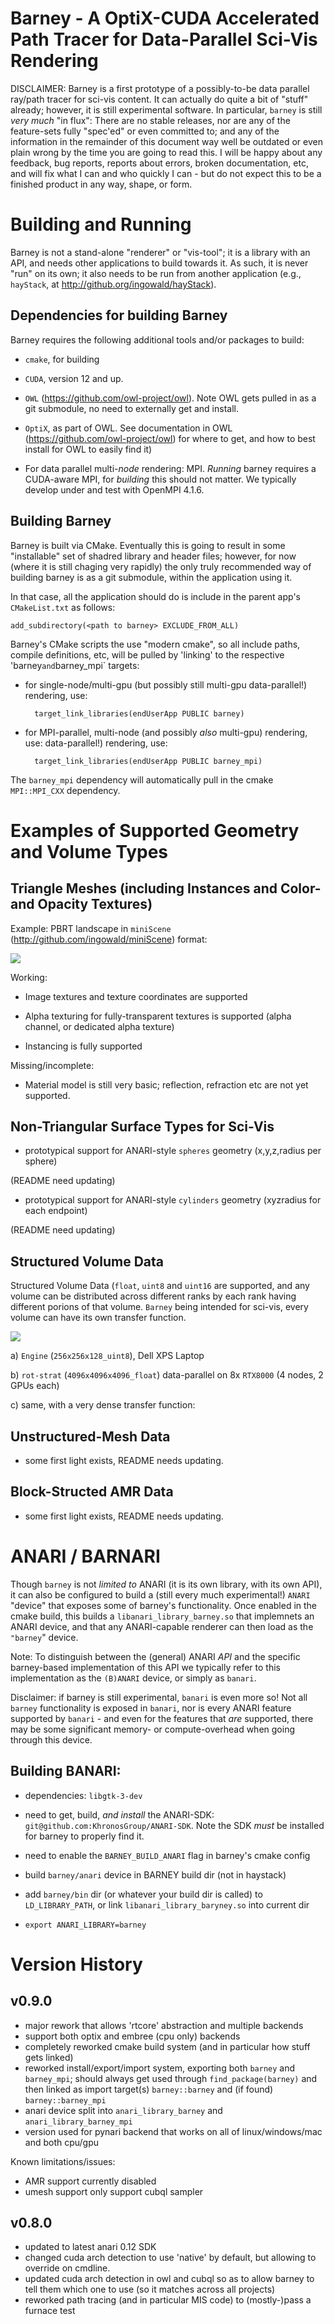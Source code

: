 # Barney - A OptiX-CUDA Accelerated Path Tracer for Data-Parallel Sci-Vis Rendering


DISCLAIMER: Barney is a first prototype of a possibly-to-be data
parallel ray/path tracer for sci-vis content. It can actually do quite
a bit of "stuff" already; however, it is still experimental software.
In particular, `barney` is still *very much* "in flux": There are no
stable releases, nor are any of the feature-sets fully "spec'ed" or
even committed to; and any of the information in the remainder of this
document way well be outdated or even plain wrong by the time you are
going to read this. I will be happy about any feedback, bug reports,
reports about errors, broken documentation, etc, and will fix what I
can and who quickly I can - but do not expect this to be a finished
product in any way, shape, or form.

# Building and Running

Barney is not a stand-alone "renderer" or "vis-tool"; it is a library
with an API, and needs other applications to build towards it. As
such, it is never "run" on its own; it also needs to be run from another
application (e.g., `hayStack`, at http://github.org/ingowald/hayStack).


## Dependencies for building Barney

Barney requires the following additional tools and/or packages to build:

- `cmake`, for building

- `CUDA`, version 12 and up.

- `OWL` (https://github.com/owl-project/owl). Note OWL gets pulled in as a git
   submodule, no need to externally get and install.

- `OptiX`, as part of OWL. See documentation in OWL (https://github.com/owl-project/owl) for 
   where to get, and how to best install for OWL to easily find it)
   
- For data parallel multi-*node* rendering: MPI. *Running* barney
  requires a CUDA-aware MPI, for *building* this should not matter. We 
  typically develop under and test with OpenMPI 4.1.6.

## Building Barney

Barney is built via CMake. Eventually this is going to result in some
"installable" set of shadred library and header files; however, for
now (where it is still chaging very rapidly) the only truly
recommended way of building barney is as a git submodule, within the
application using it.

In that case, all the application should do is include in the parent app's `CMakeList.txt` as follows:

    add_subdirectory(<path to barney> EXCLUDE_FROM_ALL)
	
Barney's CMake scripts the use "modern cmake", so all include paths,
compile definitions, etc, will be pulled by 'linking' to the
respective 'barney` and `barney_mpi` targets:

- for single-node/multi-gpu (but possibly still multi-gpu
  data-parallel!) rendering, use:

        target_link_libraries(endUserApp PUBLIC barney)
	
- for MPI-parallel, multi-node (and possibly *also* multi-gpu) rendering, use: 
  data-parallel!) rendering, use:

        target_link_libraries(endUserApp PUBLIC barney_mpi)

The `barney_mpi` dependency will automatically pull in the cmake `MPI::MPI_CXX` dependency.

# Examples of Supported Geometry and Volume Types 

## Triangle Meshes (including Instances and Color- and Opacity Textures)

Example: PBRT landscape in `miniScene` (http://github.com/ingowald/miniScene) format:

![](jpg/ls-collage.jpg)

Working:

- Image textures and texture coordinates are supported

- Alpha texturing for fully-transparent textures is supported (alpha
  channel, or dedicated alpha texture)

- Instancing is fully supported

Missing/incomplete:

- Material model is still very basic; reflection, refraction etc are not yet supported.

## Non-Triangular Surface Types for Sci-Vis

- prototypical support for ANARI-style `spheres` geometry (x,y,z,radius per sphere)

(README need updating)

- prototypical support for ANARI-style `cylinders` geometry (xyzradius for each endpoint)

(README need updating)


## Structured Volume Data

Structured Volume Data (`float`, `uint8` and `uint16` are supported,
and any volume can be distributed across different ranks by each rank
having different porions of that volume. `Barney` being intended for
sci-vis, every volume can have its own transfer function.

![](jpg/structured-collage.jpg)

a) `Engine` (`256x256x128_uint8`), Dell XPS Laptop

b) `rot-strat` (`4096x4096x4096_float`) data-parallel on 8x `RTX8000` (4 nodes, 2 GPUs each)

c) same, with a very dense transfer function:

## Unstructured-Mesh Data

- some first light exists, README needs updating.


## Block-Structed AMR Data

- some first light exists, README needs updating.




# ANARI / BARNARI

Though `barney` is not *limited to* ANARI (it is its own library, with
its own API), it can also be configured to build a (still every much
experimental!) `ANARI` "device" that exposes some of barney's
functionality. Once enabled in the cmake build, this builds a
`libanari_library_barney.so` that implemnets an ANARI device, and that
any ANARI-capable renderer can then load as the `"barney`" device.

Note: To distinguish between the (general) ANARI *API* and the
specific barney-based implementation of this API we typically refer to
this implementation as the `(B)ANARI` device, or simply as `banari`.

Disclaimer: if barney is still experimental, `banari` is even more so!
Not all `barney` functionality is exposed in `banari`, nor is every ANARI 
feature supported by `banari` - and even for the features that *are* supported, 
there may be some significant memory- or compute-overhead when going through this
device.

## Building BANARI:

- dependencies: `libgtk-3-dev`

- need to get, build, *and install* the ANARI-SDK:
  `git@github.com:KhronosGroup/ANARI-SDK`. Note the SDK *must*
  be installed for barney to properly find it.

- need to enable the `BARNEY_BUILD_ANARI` flag in barney's cmake
  config

- build `barney/anari` device in BARNEY build dir (not in haystack)

- add `barney/bin` dir (or whatever your build dir is called) to
  `LD_LIBRARY_PATH`, or link `libanari_library_baryney.so` into current dir

- `export ANARI_LIBRARY=barney`


# Version History

## v0.9.0

- major rework that allows 'rtcore' abstraction and multiple backends
- support both optix and embree (cpu only) backends
- completely reworked cmake build system (and in particular how stuff
  gets linked)
- reworked install/export/import system, exporting both `barney` and
  `barney_mpi`; should always get used through `find_package(barney)`
  and then linked as import target(s) `barney::barney` and (if found)
  `barney::barney_mpi`
- anari device split into `anari_library_barney` and
  `anari_library_barney_mpi`
- version used for pynari backend that works on all of
  linux/windows/mac and both cpu/gpu
  
Known limitations/issues:
- AMR support currently disabled
- umesh support only support cubql sampler

## v0.8.0

- updated to latest anari 0.12 SDK
- changed cuda arch detection to use 'native' by default, but allowing
  to override on cmdline.
- updated cuda arch detection in owl and cubql so as to allow barney
  to tell them which one to use (so it matches across all projects)
- reworked path tracing (and in particular MIS code) to (mostly-)pass
  a furnace test

